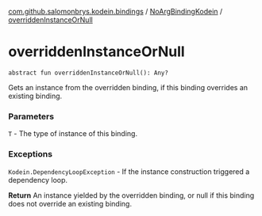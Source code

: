 [com.github.salomonbrys.kodein.bindings](../index.md) / [NoArgBindingKodein](index.md) / [overriddenInstanceOrNull](.)

# overriddenInstanceOrNull

`abstract fun overriddenInstanceOrNull(): Any?`

Gets an instance from the overridden binding, if this binding overrides an existing binding.

### Parameters

`T` - The type of instance of this binding.

### Exceptions

`Kodein.DependencyLoopException` - If the instance construction triggered a dependency loop.

**Return**
An instance yielded by the overridden binding, or null if this binding does not override an existing binding.

